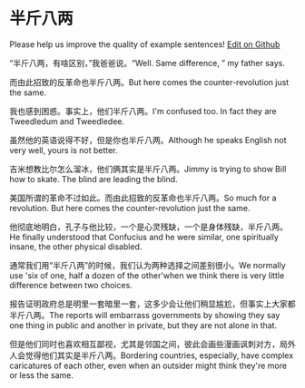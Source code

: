 # 半斤八两

Please help us improve the quality of example sentences! [Edit on Github](https://github.com/jiyushe/jiyu-example-sentence-source/blob/main/chinese/banjinbaliang.md)

<p><span class="chinese">“半斤八两，有啥区别，”我爸爸说。</span><span class="english">“Well. Same difference, ” my father says.</span></p>

<p><span class="chinese">而由此招致的反革命也半斤八两。</span><span class="english">But here comes the counter-revolution just the same.</span></p>

<p><span class="chinese">我也感到困惑。事实上，他们半斤八两。</span><span class="english">I'm confused too. In fact they are Tweedledum and Tweedledee.</span></p>

<p><span class="chinese">虽然他的英语说得不好，但是你也半斤八两。</span><span class="english">Although he speaks English not very well, yours is not better.</span></p>

<p><span class="chinese">吉米想教比尔怎么溜冰，他们俩其实是半斤八两。</span><span class="english">Jimmy is trying to show Bill how to skate. The blind are leading the blind.</span></p>

<p><span class="chinese">美国所谓的革命不过如此。而由此招致的反革命也半斤八两。</span><span class="english">So much for a revolution. But here comes the counter-revolution just the same.</span></p>

<p><span class="chinese">他彻底地明白，孔子与他比较，一个是心灵残缺，一个是身体残缺，半斤八两。</span><span class="english">He finally understood that Confucius and he were similar, one spiritually insane, the other physical disabled.</span></p>

<p><span class="chinese">通常我们用“半斤八两”的时候，我们认为两种选择之间差别很小。</span><span class="english">We normally use 'six of one, half a dozen of the other'when we think there is very little difference between two choices.</span></p>

<p><span class="chinese">报告证明政府总是明里一套暗里一套，这多少会让他们稍显尴尬，但事实上大家都半斤八两。</span><span class="english">The reports will embarrass governments by showing they say one thing in public and another in private, but they are not alone in that.</span></p>

<p><span class="chinese">但是他们同时也喜欢相互鄙视，尤其是邻国之间，彼此会画些漫画讽刺对方，局外人会觉得他们其实是半斤八两。</span><span class="english">Bordering countries, especially, have complex caricatures of each other, even when an outsider might think they're more or less the same.</span></p>

<p><span class="chinese">许多老美鼓励年青人养成阅读好习惯，因为他们认为一个人不肯阅读和不会阅读的人，是半斤八两。</span><span class="english">Many Americans encourage young people to form good reading habits because they feel a person who does not read is no better off than the person who cannot read.</span></p>

<p><span class="chinese">但是他们同时也喜欢相互鄙视,尤其是邻国之间，彼此会画些漫画讽刺对方，局外人会觉得他们其实是半斤八两。</span><span class="english">But they also like bitching about each other, as well. Bordering countries, especially, have complex caricatures of each other, even when an outsider might think they’re more or less the same.</span></p>

